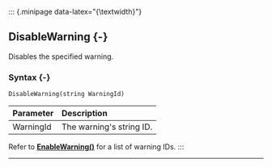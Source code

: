 ::: {.minipage data-latex="{\textwidth}"}
## DisableWarning {-}

Disables the specified warning.

### Syntax {-}

```{sql}
DisableWarning(string WarningId)
```

**Parameter** | **Description**
| :-- | :-- |
WarningId | The warning's string ID.

Refer to **[EnableWarning()](#enablewarning)** for a list of warning IDs.
:::

***
